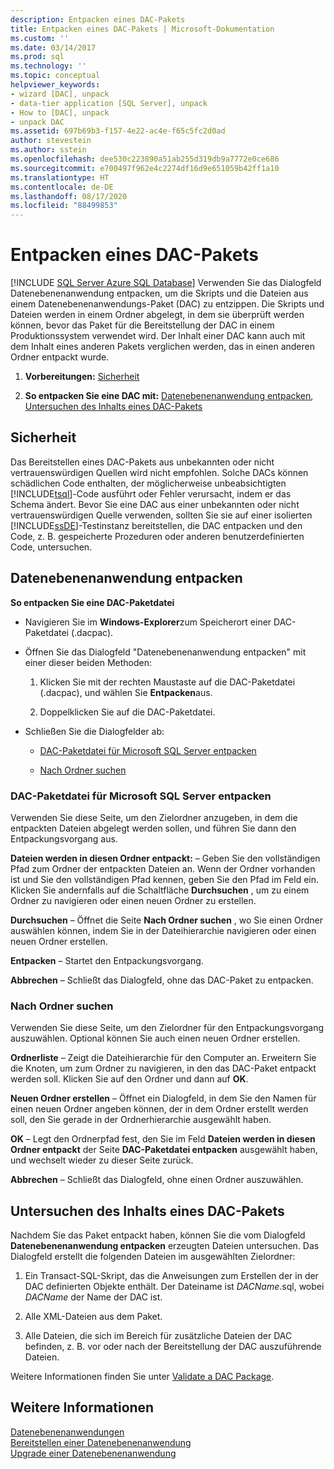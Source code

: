```yaml
---
description: Entpacken eines DAC-Pakets
title: Entpacken eines DAC-Pakets | Microsoft-Dokumentation
ms.custom: ''
ms.date: 03/14/2017
ms.prod: sql
ms.technology: ''
ms.topic: conceptual
helpviewer_keywords:
- wizard [DAC], unpack
- data-tier application [SQL Server], unpack
- How to [DAC], unpack
- unpack DAC
ms.assetid: 697b69b3-f157-4e22-ac4e-f65c5fc2d0ad
author: stevestein
ms.author: sstein
ms.openlocfilehash: dee530c223890a51ab255d319db9a7772e0ce686
ms.sourcegitcommit: e700497f962e4c2274df16d9e651059b42ff1a10
ms.translationtype: HT
ms.contentlocale: de-DE
ms.lasthandoff: 08/17/2020
ms.locfileid: "88499853"
---
```

# <a name="unpack-a-dac-package"></a>Entpacken eines DAC-Pakets
[!INCLUDE [SQL Server Azure SQL Database](../../includes/applies-to-version/sql-asdb.md)]
  Verwenden Sie das Dialogfeld Datenebenenanwendung entpacken, um die Skripts und die Dateien aus einem Datenebenenanwendungs-Paket (DAC) zu entzippen. Die Skripts und Dateien werden in einem Ordner abgelegt, in dem sie überprüft werden können, bevor das Paket für die Bereitstellung der DAC in einem Produktionssystem verwendet wird. Der Inhalt einer DAC kann auch mit dem Inhalt eines anderen Pakets verglichen werden, das in einen anderen Ordner entpackt wurde.  
  
1.  **Vorbereitungen:**  [Sicherheit](#Security)  
  
2.  **So entpacken Sie eine DAC mit:**  [Datenebenenanwendung entpacken](#UnpackDACDial), [Untersuchen des Inhalts eines DAC-Pakets](#ExamDACPack)  

##  <a name="security"></a><a name="Security"></a> Sicherheit  
 Das Bereitstellen eines DAC-Pakets aus unbekannten oder nicht vertrauenswürdigen Quellen wird nicht empfohlen. Solche DACs können schädlichen Code enthalten, der möglicherweise unbeabsichtigten [!INCLUDE[tsql](../../includes/tsql-md.md)]-Code ausführt oder Fehler verursacht, indem er das Schema ändert. Bevor Sie eine DAC aus einer unbekannten oder nicht vertrauenswürdigen Quelle verwenden, sollten Sie sie auf einer isolierten [!INCLUDE[ssDE](../../includes/ssde-md.md)]-Testinstanz bereitstellen, die DAC entpacken und den Code, z. B. gespeicherte Prozeduren oder anderen benutzerdefinierten Code, untersuchen.  
  
##  <a name="unpack-data-tier-application-dialog"></a><a name="UnpackDACDial"></a> Datenebenenanwendung entpacken  
 **So entpacken Sie eine DAC-Paketdatei**  
  
-   Navigieren Sie im **Windows-Explorer**zum Speicherort einer DAC-Paketdatei (.dacpac).  
  
-   Öffnen Sie das Dialogfeld "Datenebenenanwendung entpacken" mit einer dieser beiden Methoden:  
  
    1.  Klicken Sie mit der rechten Maustaste auf die DAC-Paketdatei (.dacpac), und wählen Sie **Entpacken**aus.  
  
    2.  Doppelklicken Sie auf die DAC-Paketdatei.  
  
-   Schließen Sie die Dialogfelder ab:  
  
    -   [DAC-Paketdatei für Microsoft SQL Server entpacken](#Unpack)  
  
    -   [Nach Ordner suchen](#Browse)  
  
###  <a name="unpack-microsoft-sql-server-dac-package-file"></a><a name="Unpack"></a> DAC-Paketdatei für Microsoft SQL Server entpacken  
 Verwenden Sie diese Seite, um den Zielordner anzugeben, in dem die entpackten Dateien abgelegt werden sollen, und führen Sie dann den Entpackungsvorgang aus.  
  
 **Dateien werden in diesen Ordner entpackt:** – Geben Sie den vollständigen Pfad zum Ordner der entpackten Dateien an. Wenn der Ordner vorhanden ist und Sie den vollständigen Pfad kennen, geben Sie den Pfad im Feld ein. Klicken Sie andernfalls auf die Schaltfläche **Durchsuchen** , um zu einem Ordner zu navigieren oder einen neuen Ordner zu erstellen.  
  
 **Durchsuchen** – Öffnet die Seite **Nach Ordner suchen** , wo Sie einen Ordner auswählen können, indem Sie in der Dateihierarchie navigieren oder einen neuen Ordner erstellen.  
  
 **Entpacken** – Startet den Entpackungsvorgang.  
  
 **Abbrechen** – Schließt das Dialogfeld, ohne das DAC-Paket zu entpacken.  
  
###  <a name="browse-for-folder"></a><a name="Browse"></a> Nach Ordner suchen  
 Verwenden Sie diese Seite, um den Zielordner für den Entpackungsvorgang auszuwählen. Optional können Sie auch einen neuen Ordner erstellen.  
  
 **Ordnerliste** – Zeigt die Dateihierarchie für den Computer an. Erweitern Sie die Knoten, um zum Ordner zu navigieren, in den das DAC-Paket entpackt werden soll. Klicken Sie auf den Ordner und dann auf **OK**.  
  
 **Neuen Ordner erstellen** – Öffnet ein Dialogfeld, in dem Sie den Namen für einen neuen Ordner angeben können, der in dem Ordner erstellt werden soll, den Sie gerade in der Ordnerhierarchie ausgewählt haben.  
  
 **OK** – Legt den Ordnerpfad fest, den Sie im Feld **Dateien werden in diesen Ordner entpackt** der Seite **DAC-Paketdatei entpacken** ausgewählt haben, und wechselt wieder zu dieser Seite zurück.  
  
 **Abbrechen** – Schließt das Dialogfeld, ohne einen Ordner auszuwählen.  
  
##  <a name="examine-the-contents-of-a-dac-package"></a><a name="ExamDACPack"></a> Untersuchen des Inhalts eines DAC-Pakets  
 Nachdem Sie das Paket entpackt haben, können Sie die vom Dialogfeld **Datenebenenanwendung entpacken** erzeugten Dateien untersuchen. Das Dialogfeld erstellt die folgenden Dateien im ausgewählten Zielordner:  
  
1.  Ein Transact-SQL-Skript, das die Anweisungen zum Erstellen der in der DAC definierten Objekte enthält. Der Dateiname ist *DACName*.sql, wobei *DACName* der Name der DAC ist.  
  
2.  Alle XML-Dateien aus dem Paket.  
  
3.  Alle Dateien, die sich im Bereich für zusätzliche Dateien der DAC befinden, z. B. vor oder nach der Bereitstellung der DAC auszuführende Dateien.  
  
 Weitere Informationen finden Sie unter [Validate a DAC Package](../../relational-databases/data-tier-applications/validate-a-dac-package.md).  
  
## <a name="see-also"></a>Weitere Informationen  
 [Datenebenenanwendungen](../../relational-databases/data-tier-applications/data-tier-applications.md)   
 [Bereitstellen einer Datenebenenanwendung](../../relational-databases/data-tier-applications/deploy-a-data-tier-application.md)   
 [Upgrade einer Datenebenenanwendung](../../relational-databases/data-tier-applications/upgrade-a-data-tier-application.md)  
  
  
